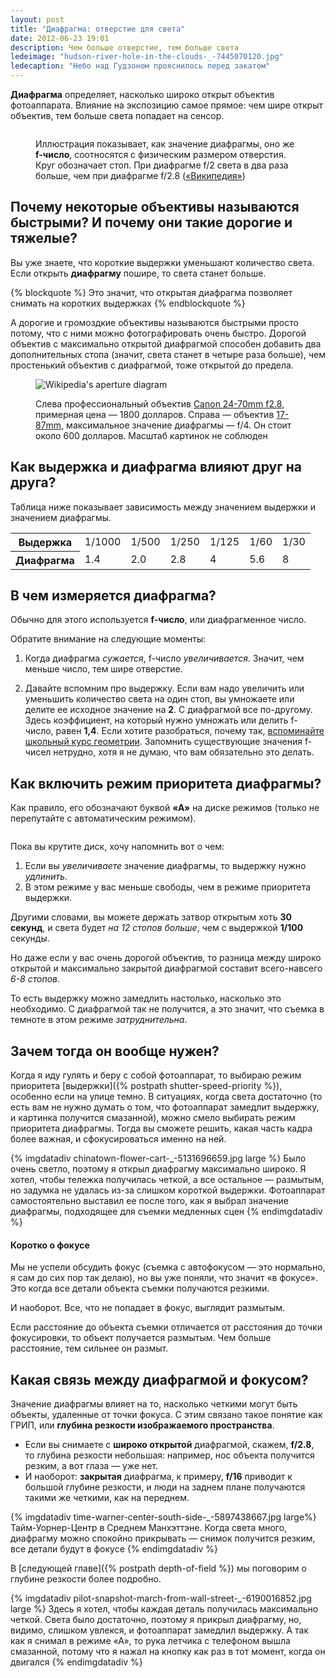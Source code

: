 ```yaml
---
layout: post
title: "Диафрагма: отверстие для света"
date: 2012-06-23 19:01
description: Чем больше отверстие, тем больше света
ledeimage: "hudson-river-hole-in-the-clouds-_-7445070120.jpg"
ledecaption: "Небо над Гудзоном прояснилось перед закатом"
---
```


**Диафрагма** определяет, насколько широко открыт объектив фотоаппарата. Влияние на экспозицию самое прямое: чем шире открыт объектив, тем больше света попадает на сенсор.

<figure>
	<img src="{{site.graphics_dir}}/1000px-Aperture_diagram.svg.png" alt="">
	<figcaption>
		<p>Иллюстрация показывает, как значение диафрагмы, оно же <strong>f-число</strong>, соотносятся с физическим размером отверстия. Круг обозначает стоп. При диафрагме f/2 света в два раза больше, чем при диафрагме f/2.8 (<a href="https://ru.wikipedia.org/wiki/%D0%9E%D1%82%D0%BD%D0%BE%D1%81%D0%B8%D1%82%D0%B5%D0%BB%D1%8C%D0%BD%D0%BE%D0%B5_%D0%BE%D1%82%D0%B2%D0%B5%D1%80%D1%81%D1%82%D0%B8%D0%B5#/media/File:Aperture_diagram.svg">«Википедия»</a>)</p>
	</figcaption>
</figure>

## Почему некоторые объективы называются быстрыми? И почему они такие дорогие и тяжелые?

Вы уже знаете, что короткие выдержки уменьшают количество света. Если открыть **диафрагму** пошире, то света станет больше.

{% blockquote %}
Это значит, что открытая диафрагма позволяет снимать на коротких выдержках
{% endblockquote %}

А дорогие и громоздкие объективы называются быстрыми просто потому, что с ними можно фотографировать очень быстро. Дорогой объектив с максимально открытой диафрагмой способен добавить два дополнительных стопа (значит, света станет в четыре раза больше), чем простенький объектив с диафрагмой, тоже открытой до предела.

<figure>
	<img src="{{site.graphics_dir}}/canon-24-70--17-85.jpg" alt="Wikipedia's aperture diagram">
	<figcaption>
		<p>Слева профессиональный объектив <a href="http://www.amazon.com/Canon-24-70mm-2-8L-Standard-Cameras/dp/B00009R6WT">Canon 24-70mm f2.8</a>, примерная цена — 1800 долларов. Справа — объектив <a href="http://www.amazon.com/Canon-17-85mm-4-5-6-Stabilized-Digital/dp/B0002Y5WXO">17-87mm</a>, максимальное значение диафрагмы — f/4. Он стоит около 600 долларов. Масштаб картинок не соблюден</p>
	</figcaption>
</figure>

## Как выдержка и диафрагма влияют друг на друга?

Таблица ниже показывает зависимость между значением выдержки и значением диафрагмы.

<table class="cats inverted">
<tbody>
	<tr>
		<th>Выдержка</th>
		<td>1/1000</td><td>1/500</td><td>1/250</td><td>1/125</td><td>1/60</td><td>1/30</td>
	</tr>
	<tr>
		<th>Диафрагма</th>
		<td>1.4</td><td>2.0</td><td>2.8</td><td>4</td><td>5.6</td><td>8</td>
	</tr>
</tbody>
</table>

## В чем измеряется диафрагма?

Обычно для этого используется **f-число**, или диафрагменное число.

Обратите внимание на следующие моменты:

1. Когда диафрагма *сужается*, f-число *увеличивается*. Значит, чем меньше число, тем шире отверстие.

2. Давайте вспомним про выдержку. Если вам надо увеличить или уменьшить количество света на один стоп, вы умножаете или делите ее исходное значение на **2**. С диафрагмой все по-другому. Здесь коэффициент, на который нужно умножать или делить f-число, равен **1,4**. Если хотите разобраться, почему так, [вспоминайте школьный курс геометрии](https://ru.wikipedia.org/wiki/%D0%A7%D0%B8%D1%81%D0%BB%D0%BE_%D0%B4%D0%B8%D0%B0%D1%84%D1%80%D0%B0%D0%B3%D0%BC%D1%8B).  Запомнить существующие значения f-чисел нетрудно, хотя я не думаю, что вам обязательно это делать.

## Как включить режим приоритета диафрагмы?

Как правило, его обозначают буквой **«А»** на диске режимов (только не перепутайте с автоматическим режимом).

<figure class="inset">
	<img src="{{site.graphics_dir}}/aperture-dial.png" alt="">
</figure>

Пока вы крутите диск, хочу напомнить вот о чем:

1. Если вы *увеличиваете* значение диафрагмы, то выдержку нужно *удлинить*.
2. В этом режиме у вас меньше свободы, чем в режиме приоритета выдержки.

Другими словами, вы можете держать затвор открытым хоть **30 секунд**, и света будет *на 12 стопов больше*, чем с выдержкой **1/100** секунды.

Но даже если у вас очень дорогой объектив, то разница между широко открытой и максимально закрытой диафрагмой составит всего-навсего *6-8 стопов*.

То есть выдержку можно замедлить настолько, насколько это необходимо. С диафрагмой так не получится, а это значит, что съемка в темноте в этом режиме *затруднительна*.

## Зачем тогда он вообще нужен?

Когда я иду гулять и беру с собой фотоаппарат, то выбираю режим приоритета [выдержки]({% postpath shutter-speed-priority %}), особенно если на улице темно. В ситуациях, когда света достаточно (то есть вам не нужно думать о том, что фотоаппарат замедлит выдержку, и картинка получится смазанной), можно смело выбирать режим приоритета диафрагмы. Тогда вы сможете решить, какая часть кадра более важная, и сфокусироваться именно на ней.

{% imgdatadiv chinatown-flower-cart-_-5131696659.jpg large %}
	Было очень светло, поэтому я открыл диафрагму максимально широко. Я хотел, чтобы тележка получилась четкой, а все остальное — размытым, но задумка не удалась из-за слишком короткой выдержки. Фотоаппарат самостоятельно выставил ее после того, как я выбрал значение диафрагмы, подходящее для съемки медленных сцен
{% endimgdatadiv %}

#### Коротко о фокусе

Мы не успели обсудить фокус (съемка с автофокусом — это нормально, я сам до сих пор так делаю), но вы уже поняли, что значит «в фокусе». Это когда все детали объекта съемки получаются резкими.

И наоборот. Все, что не попадает в фокус, выглядит размытым.

Если расстояние до объекта съемки отличается от расстояния до точки фокусировки, то объект получается размытым. Чем больше расстояние, тем сильнее он размыт.

## Какая связь между диафрагмой и фокусом?

Значение диафрагмы влияет на то, насколько четкими могут быть объекты, удаленные от точки фокуса. С этим связано такое понятие как ГРИП, или **глубина резкости изображаемого пространства**.

* Если вы снимаете с **широко открытой** диафрагмой, скажем, **f/2.8**, то глубина резкости небольшая: например, нос объекта получится резким, а вот глаза — уже нет.
* И наоборот: **закрытая** диафрагма, к примеру, **f/16** приводит к большой глубине резкости, и люди на заднем плане получаются такими же четкими, как на переднем.

{% imgdatadiv time-warner-center-south-side-_-5897438667.jpg large%}
	Тайм-Уорнер-Центр в Среднем Манхэттэне. Когда света много, диафрагму можно спокойно прикрывать — снимок получится резким, все детали будут в фокусе
{% endimgdatadiv %}

В [следующей главе]({% postpath depth-of-field %}) мы поговорим о глубине резкости более подробно.

{% imgdatadiv pilot-snapshot-march-from-wall-street-_-6190016852.jpg large %}
	Здесь я хотел, чтобы каждая деталь получилась максимально четкой. Света было достаточно, поэтому я прикрыл диафрагму, но, видимо, слишком увлекся, и фотоаппарат замедлил выдержку. А так как я снимал в режиме «А», то рука летчика с телефоном вышла смазанной, потому что я нажал на кнопку как раз в тот момент, когда он двигался
{% endimgdatadiv %}
